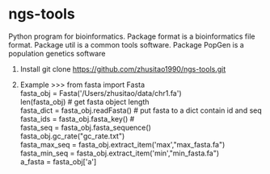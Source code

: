 # ngs-tools

Python program for bioinformatics. Package format is a bioinformatics file format. Package util is a common tools software. Package PopGen is a population genetics software

1. Install
   git clone https://github.com/zhusitao1990/ngs-tools.git

2. Example
   \>>> from fasta import Fasta <br>
   fasta_obj = Fasta('/Users/zhusitao/data/chr1.fa') <br>
   len(fasta_obj)                     # get fasta object length <br>
   fasta_dict = fasta_obj.readFasta() # put fasta to a dict contain id and seq <br>
   fasta_ids = fasta_obj.fasta_key()  # <br>
   fasta_seq = fasta_obj.fasta_sequence() <br>
   fasta_obj.gc_rate("gc_rate.txt") <br>
   fasta_max_seq = fasta_obj.extract_item('max',"max_fasta.fa") <br>
   fasta_min_seq = fasta_obj.extract_item('min',"min_fasta.fa") <br>
   a_fasta = fasta_obj['a'] <br>
